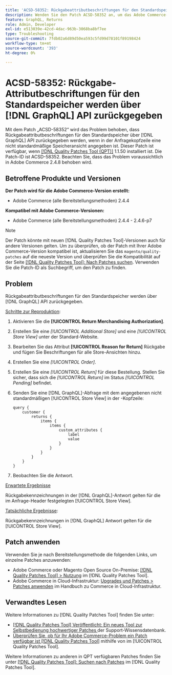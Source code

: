 ```yaml
---
title: 'ACSD-58352: Rückgabeattributbeschriftungen für den Standardspeicher werden über die API  [!DNL GraphQL] .'
description: Wenden Sie den Patch ACSD-58352 an, um das Adobe Commerce-Problem zu beheben, bei dem Rückgabeattributbeschriftungen für den Standardspeicher über die API zurückgegeben werden [!DNL GraphQL]  wenn in der Anfragekopfzeile eine nicht standardmäßige Speicheransicht angegeben ist.
feature: GraphQL, Returns
role: Admin, Developer
exl-id: e513039e-42cd-4dac-963b-3068ba8bf7ee
type: Troubleshooting
source-git-commit: 7fdb02a6d89d50ea593c5fd99d78101f89198424
workflow-type: tm+mt
source-wordcount: '393'
ht-degree: 0%

---
```


# ACSD-58352: Rückgabe-Attributbeschriftungen für den Standardspeicher werden über [!DNL GraphQL] API zurückgegeben

Mit dem Patch „ACSD-58352“ wird das Problem behoben, dass Rückgabeattributbeschriftungen für den Standardspeicher über [!DNL GraphQL] API zurückgegeben werden, wenn in der Anfragekopfzeile eine nicht standardmäßige Speicheransicht angegeben ist. Dieser Patch ist verfügbar, wenn [[!DNL Quality Patches Tool (QPT)]](https://experienceleague.adobe.com/de/docs/commerce-operations/tools/quality-patches-tool/quality-patches-tool-to-self-serve-quality-patches) 1.1.50 installiert ist. Die Patch-ID ist ACSD-58352. Beachten Sie, dass das Problem voraussichtlich in Adobe Commerce 2.4.8 behoben wird.

## Betroffene Produkte und Versionen

**Der Patch wird für die Adobe Commerce-Version erstellt:**

* Adobe Commerce (alle Bereitstellungsmethoden) 2.4.4

**Kompatibel mit Adobe Commerce-Versionen:**

* Adobe Commerce (alle Bereitstellungsmethoden) 2.4.4 - 2.4.6-p7

>[!NOTE]
>
>Der Patch könnte mit neuen [!DNL Quality Patches Tool]-Versionen auch für andere Versionen gelten. Um zu überprüfen, ob der Patch mit Ihrer Adobe Commerce-Version kompatibel ist, aktualisieren Sie das `magento/quality-patches` auf die neueste Version und überprüfen Sie die Kompatibilität auf der Seite [[!DNL Quality Patches Tool]: Nach Patches suchen](https://experienceleague.adobe.com/tools/commerce-quality-patches/index.html?lang=de). Verwenden Sie die Patch-ID als Suchbegriff, um den Patch zu finden.

## Problem

Rückgabeattributbeschriftungen für den Standardspeicher werden über [!DNL GraphQL] API zurückgegeben.

<u>Schritte zur Reproduktion</u>:

1. Aktivieren Sie die **[!UICONTROL Return Merchandising Authorization]**.
1. Erstellen Sie eine *[!UICONTROL Additional Store]* und eine *[!UICONTROL Store View]* unter der Standard-Website.
1. Bearbeiten Sie das Attribut **[!UICONTROL Reason for Return]** Rückgabe und fügen Sie Beschriftungen für alle Store-Ansichten hinzu.
1. Erstellen Sie eine *[!UICONTROL Order]*.
1. Erstellen Sie eine *[!UICONTROL Return]* für diese Bestellung. Stellen Sie sicher, dass sich die *[!UICONTROL Return]* im Status *[!UICONTROL Pending]* befindet.
1. Senden Sie eine [!DNL GraphQL]-Abfrage mit dem angegebenen nicht standardmäßigen [!UICONTROL Store View] in der -Kopfzeile:

   ```
   query {
       customer {
           returns {
               items {
                   items {
                       custom_attributes {
                           label
                           value
                       }
                   }
               }
           }
       }
   }
   ```

1. Beobachten Sie die Antwort.

<u>Erwartete Ergebnisse</u>

Rückgabekennzeichnungen in der [!DNL GraphQL]-Antwort gelten für die im Anfrage-Header festgelegten [!UICONTROL Store View].

<u>Tatsächliche Ergebnisse</u>:

Rückgabekennzeichnungen in [!DNL GraphQL] Antwort gelten für die [!UICONTROL Store View].

## Patch anwenden

Verwenden Sie je nach Bereitstellungsmethode die folgenden Links, um einzelne Patches anzuwenden:

* Adobe Commerce oder Magento Open Source On-Premise: [[!DNL Quality Patches Tool] > Nutzung](/help/tools/quality-patches-tool/usage.md) im [!DNL Quality Patches Tool].
* Adobe Commerce in Cloud-Infrastruktur: [Upgrades und Patches > Patches anwenden](https://experienceleague.adobe.com/docs/commerce-cloud-service/user-guide/develop/upgrade/apply-patches.html?lang=de) im Handbuch zu Commerce in Cloud-Infrastruktur.

## Verwandtes Lesen

Weitere Informationen zu [!DNL Quality Patches Tool] finden Sie unter:

* [[!DNL Quality Patches Tool] Veröffentlicht: Ein neues Tool zur Selbstbedienung hochwertiger Patches ](https://experienceleague.adobe.com/de/docs/commerce-operations/tools/quality-patches-tool/quality-patches-tool-to-self-serve-quality-patches) der Support-Wissensdatenbank.
* [Überprüfen Sie, ob für Ihr Adobe Commerce-Problem ein Patch verfügbar ist [!DNL Quality Patches Tool]](/help/tools/quality-patches-tool/patches-available-in-qpt/check-patch-for-magento-issue-with-magento-quality-patches.md) mithilfe von im [!UICONTROL Quality Patches Tool].


Weitere Informationen zu anderen in QPT verfügbaren Patches finden Sie unter [[!DNL Quality Patches Tool]: Suchen nach Patches](https://experienceleague.adobe.com/tools/commerce-quality-patches/index.html?lang=de) im [!DNL Quality Patches Tool].
